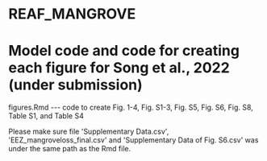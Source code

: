 # REAF_MANGROVE

# Model code and code for creating each figure for Song et al., 2022 (under submission)

figures.Rmd --- code to create Fig. 1-4, Fig. S1-3, Fig. S5, Fig. S6, Fig. S8, Table S1, and Table S4

Please make sure file 'Supplementary Data.csv', 'EEZ_mangroveloss_final.csv' and 'Supplementary Data of Fig. S6.csv' was under the same path as the Rmd file. 
